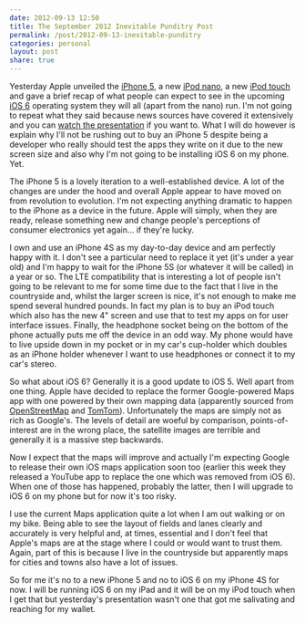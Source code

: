 ```yaml
---
date: 2012-09-13 12:50
title: The September 2012 Inevitable Punditry Post
permalink: /post/2012-09-13-inevitable-punditry
categories: personal
layout: post
share: true
---
```


Yesterday Apple unveiled the [iPhone 5](http://www.apple.com/iphone/), a new [iPod nano](http://www.apple.com/ipod-nano/), a new [iPod touch](http://www.apple.com/ipod-touch/) and gave a brief recap of what people can expect to see in the upcoming [iOS 6](http://www.apple.com/ios/) operating system they will all (apart from the nano) run. I'm not going to repeat what they said because news sources have covered it extensively and you can [watch the presentation](http://www.apple.com/apple-events/september-2012/) if you want to. What I will do however is explain why I'll not be rushing out to buy an iPhone 5 despite being a developer who really should test the apps they write on it due to the new screen size and also why I'm not going to be installing iOS 6 on my phone. Yet.

The iPhone 5 is a lovely iteration to a well-established device. A lot of the changes are under the hood and overall Apple appear to have moved on from revolution to evolution. I'm not expecting anything dramatic to happen to the iPhone as a device in the future. Apple will simply, when they are ready, release something new and change people's perceptions of consumer electronics yet again... if they're lucky.

I own and use an iPhone 4S as my day-to-day device and am perfectly happy with it. I don't see a particular need to replace it yet (it's under a year old) and I'm happy to wait for the iPhone 5S (or whatever it will be called) in a year or so. The LTE compatibility that is interesting a lot of people isn't going to be relevant to me for some time due to the fact that I live in the countryside and, whilst the larger screen is nice, it's not enough to make me spend several hundred pounds. In fact my plan is to buy an iPod touch which also has the new 4" screen and use that to test my apps on for user interface issues. Finally, the headphone socket being on the bottom of the phone actually puts me off the device in an odd way. My phone would have to live upside down in my pocket or in my car's cup-holder which doubles as an iPhone holder whenever I want to use headphones or connect it to my car's stereo.

So what about iOS 6? Generally it is a good update to iOS 5. Well apart from one thing. Apple have decided to replace the former Google-powered Maps app with one powered by their own mapping data (apparently sourced from [OpenStreetMap](http://www.openstreetmap.org) and [TomTom](http://www.tomtom.com)). Unfortunately the maps are simply not as rich as Google's. The levels of detail are woeful by comparison, points-of-interest are in the wrong place, the satellite images are terrible and generally it is a massive step backwards.

Now I expect that the maps will improve and actually I'm expecting Google to release their own iOS maps application soon too (earlier this week they released a YouTube app to replace the one which was removed from iOS 6). When one of those has happened, probably the latter, then I will upgrade to iOS 6 on my phone but for now it's too risky.

I use the current Maps application quite a lot when I am out walking or on my bike. Being able to see the layout of fields and lanes clearly and accurately is very helpful and, at times, essential and I don't feel that Apple's maps are at the stage where I could or would want to trust them. Again, part of this is because I live in the countryside but apparently maps for cities and towns also have a lot of issues.

So for me it's no to a new iPhone 5 and no to iOS 6 on my iPhone 4S for now. I will be running iOS 6 on my iPad and it will be on my iPod touch when I get that but yesterday's presentation wasn't one that got me salivating and reaching for my wallet.
